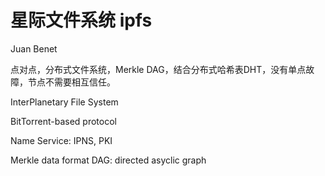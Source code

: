 # 星际文件系统 ipfs
Juan Benet

点对点，分布式文件系统，Merkle DAG，结合分布式哈希表DHT，没有单点故障，节点不需要相互信任。

InterPlanetary File System

BitTorrent-based protocol

Name Service: IPNS, PKI

Merkle data format
DAG: directed asyclic graph

